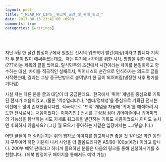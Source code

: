 ```yaml
---
layout: post
title: "_READ_MY_LIPS__워크북_출간_및_판매_링크_"
date: 2017-08-15 23:41:00 +0900
comments: true 
categories: [writings] 
---
```

 

지난 5월 한 달간 합정지구에서 있었던 <READ MY LIPS> 전시의 워크룩이 발간(예정)이라고 합니다.기획자 두 분이 많이 애써주셨는데요. 
저는 여기에 <차이를 위한 시차, 망함을 위한 애도>(???)라는 제목의 글을 썼어요.
탈식민주의 조건에서 시간이라는 차이를 본질화하고 향수하는 대신, 차이를 적극적인 실패로서, 퀴어니스의 순간으로 인식하자는 의도로 글을 시작했는데,
결과는 그냥 중구난방으로 붙여넣기 한 글이 되어버림(냉정한 사후 평가를 기다림)

사실 저는 다른 분들 글과 대담이 더 궁금한데요. 
한국에서 '퀴어' 개념을 중심으로 기획된 전시가 처음이었고, (물론 '섹슈얼리티'나, '젠더/정체성'을 중심으로 기획된 전시는 이전에도 많이 존재했습니다만, 적극적으로 '드랙' 개념을 차용해 '퀴어'를 해석하려 시도한 전시로서는 처음이었다는 이야기인.)
전시를 구심점 삼아 퀴어미술이나 퀴어미학의 가능성을 탐색하는 시도 자체로 워크북을 발간하는 기획도 처음이었으니,아마도 놓치면 후회하지 않을까요? (그냥 뭘 모으기 좋아하는 저같은 입장에서는...그렇습니다.)

어떤 글들이 더 실리는지는 위의 웹자보 이미지를 참고하시면 좋을 것 같아요!
약간 동인지 구두예약 하던 기분이 나서 사양을 더 말씀드리자면 A5/90-100p(예정) 이라고 합니다.
200부 예약 판매라고 하니까 필요하신 분들은 다음의 링크를 통해 신청하시기를 추천합니다..
(페북 합정지구 페이지를 통해서도 예약 가능)




